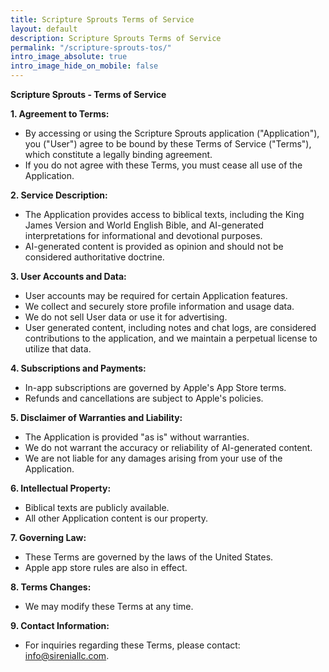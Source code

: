```yaml
---
title: Scripture Sprouts Terms of Service
layout: default
description: Scripture Sprouts Terms of Service
permalink: "/scripture-sprouts-tos/"
intro_image_absolute: true
intro_image_hide_on_mobile: false
---
```


**Scripture Sprouts - Terms of Service**

**1. Agreement to Terms:**

* By accessing or using the Scripture Sprouts application ("Application"), you ("User") agree to be bound by these Terms of Service ("Terms"), which constitute a legally binding agreement.
* If you do not agree with these Terms, you must cease all use of the Application.

**2. Service Description:**

* The Application provides access to biblical texts, including the King James Version and World English Bible, and AI-generated interpretations for informational and devotional purposes.
* AI-generated content is provided as opinion and should not be considered authoritative doctrine.

**3. User Accounts and Data:**

* User accounts may be required for certain Application features.
* We collect and securely store profile information and usage data.
* We do not sell User data or use it for advertising.
* User generated content, including notes and chat logs, are considered contributions to the application, and we maintain a perpetual license to utilize that data.

**4. Subscriptions and Payments:**

* In-app subscriptions are governed by Apple's App Store terms.
* Refunds and cancellations are subject to Apple's policies.

**5. Disclaimer of Warranties and Liability:**

* The Application is provided "as is" without warranties.
* We do not warrant the accuracy or reliability of AI-generated content.
* We are not liable for any damages arising from your use of the Application.

**6. Intellectual Property:**

* Biblical texts are publicly available.
* All other Application content is our property.

**7. Governing Law:**

* These Terms are governed by the laws of the United States.
* Apple app store rules are also in effect.

**8. Terms Changes:**

* We may modify these Terms at any time.

**9. Contact Information:**

* For inquiries regarding these Terms, please contact: [info@sireniallc.com](mailto:info@sireniallc.com).